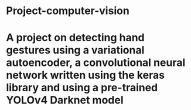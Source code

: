 # Project-computer-vision
# A project on detecting hand gestures using a variational autoencoder, a convolutional neural network written using the keras library and using a pre-trained YOLOv4 Darknet model
